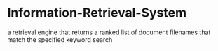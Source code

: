 # Information-Retrieval-System
a retrieval engine that returns a ranked list of document filenames that match the specified keyword search
